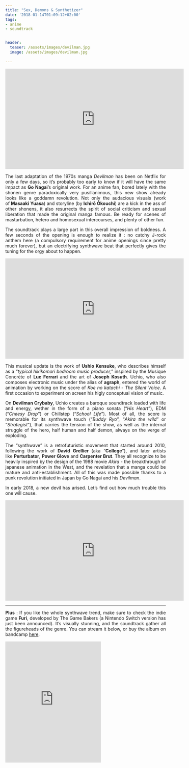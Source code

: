 ```yaml
---
title: "Sex, Demons & Synthetizer" 
date: '2018-01-14T01:09:12+02:00'
tags:
- anime
- soundtrack


header:
  teaser: /assets/images/devilman.jpg
  image: /assets/images/devilman.jpg
 
---
```

<p><iframe width="560" height="315" src="https://www.youtube.com/embed/LKdmzriKsic" frameborder="0" allow="autoplay; encrypted-media" allowfullscreen></iframe></p>
<p style="text-align: justify;">The last adaptation of the 1970s manga&nbsp;<em>Devilman&nbsp;</em>has been on Netflix for only a few days, so it&rsquo;s probably too early to know if it will have the same impact as&nbsp;<strong>Go Nagai</strong>&rsquo;s original work. For an anime fan, bored lately with the shonen genre paradoxically very pusillanimous, this new show already looks like a goddamn revolution. Not only the audacious visuals (work of<strong>&nbsp;Masaaki Yuasa</strong>) and storyline (by<strong>&nbsp;Ichirō Ōkouchi</strong>) are a kick in the ass of other shonens, it also resurrects the spirit of social criticism and sexual liberation that made the original manga famous. Be ready for scenes of masturbation, hetero and homosexual intercourses, and plenty of other fun.</p>
<p style="text-align: justify;">The soundtrack plays a large part in this overall impression of boldness. A few seconds of the opening is enough to realize it : no catchy J-rock anthem here (a compulsory requirement for anime openings since pretty much forever), but an electrifying synthwave beat that perfectly gives the tuning for the orgy about to happen.</p>
<p><iframe width="560" height="315" src="https://www.youtube.com/embed/lwpFpF9-MVk" frameborder="0" allow="autoplay; encrypted-media" allowfullscreen></iframe></p>
<p style="text-align: justify;">This musical update is the work of&nbsp;<strong>Ushio Kensuke</strong>, who describes himself as a &ldquo;<em>typical hikikomori bedroom music producer,</em>&rdquo; inspired by the Musique Concrète of&nbsp;<strong>Luc Ferrari</strong> and the art of&nbsp;<strong>Joseph Kosuth</strong>. Uchio, who also composes electronic music under the alias of&nbsp;<strong>agraph</strong>, entered the world of animation by working on the score of&nbsp;<em>Koe no katachi</em>&nbsp;-&nbsp;<em>The Silent Voice</em>. A first occasion to experiment on screen his higly conceptual vision of music.</p>
<p style="text-align: justify;">On&nbsp;<strong>Devilman Crybaby</strong>, Uchio creates a baroque soundtrack loaded with life and energy, wether in the form of a piano sonata (&ldquo;<em>His Heart</em>&rdquo;), EDM (&ldquo;<em>Cheesy Drop</em>&rdquo;) or Chillstep (&ldquo;<em>School Life</em>&rdquo;). Most of all, the score is memorable for its synthwave touch (&ldquo;<em>Buddy Ryo</em>&rdquo;, &ldquo;<em>Akira the wild</em>&rdquo; or &ldquo;<em>Strategist</em>&rdquo;), that carries the tension of the show, as well as the internal struggle of the hero, half human and half demon, always on the verge of exploding.</p>
<p style="text-align: justify;">The &ldquo;synthwave&rdquo; is a retrofuturistic movement that started around 2010, following the work of&nbsp;<strong>David Grellier&nbsp;</strong>(aka &ldquo;<strong>College</strong>&rdquo;), and later artists like&nbsp;<strong>Perturbator</strong>,&nbsp;<strong>Power Glove</strong>&nbsp;and&nbsp;<strong>Carpenter Brut</strong>. They all recognize to be heavily inspired by the design of the 1988 movie&nbsp;<em>Akira</em> - the breakthrough of japanese animation in the West, and the revelation that a manga could be mature and anti-establishment. All of this was made possible thanks to a punk revolution initiated in Japan by Go Nagai and his&nbsp;<em>Devilman</em>.</p>
<p style="text-align: justify;">In early 2018, a new devil has arised. Let&rsquo;s find out how much trouble this one will cause.</p>
<p><iframe width="560" height="315" src="https://www.youtube.com/embed/GE73ZrLiSN4" frameborder="0" allow="autoplay; encrypted-media" allowfullscreen></iframe></p>
<hr />
<p style="text-align: justify;"><strong>Plus</strong> : If you like the whole synthwave trend, make sure to check the indie game&nbsp;<strong>Furi</strong>, developed by The Game Bakers (a Nintendo Switch version has just been announced). It&rsquo;s visually stunning, and the soundtrack gather all the figureheads of the genre. You can stream it below, or buy the album on bandcamp&nbsp;<a href="https://furi.bandcamp.com/">here</a>.</p>
<iframe src="https://open.spotify.com/embed/album/1NCt4W6d8fNGkBQAjXDVrA" width="300" height="380" frameborder="0" allowtransparency="true"></iframe>    
<p style="text-align: justify;">&nbsp;</p>
